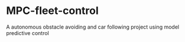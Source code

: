 # MPC-fleet-control
A autonomous obstacle avoiding and car following project using model predictive control
